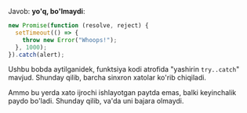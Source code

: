 Javob: **yo'q, bo'lmaydi**:

```js run
new Promise(function (resolve, reject) {
  setTimeout(() => {
    throw new Error("Whoops!");
  }, 1000);
}).catch(alert);
```

Ushbu bobda aytilganidek, funktsiya kodi atrofida "yashirin `try..catch`" mavjud. Shunday qilib, barcha sinxron xatolar ko'rib chiqiladi.

Ammo bu yerda xato ijrochi ishlayotgan paytda emas, balki keyinchalik paydo bo'ladi. Shunday qilib, va'da uni bajara olmaydi.
